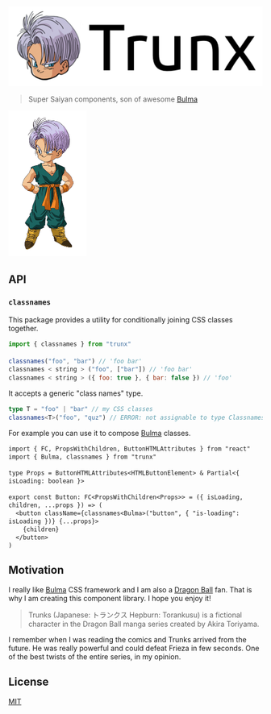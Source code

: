 <img src="./media/trunx-logotype.png" width="510"/>

> Super Saiyan components, son of awesome [Bulma]

<img src="./media/trunks.png" height="290"/>

## API

### `classnames`

This package provides a utility for conditionally joining CSS classes together.

```js
import { classnames } from "trunx"

classnames("foo", "bar") // 'foo bar'
classnames < string > ("foo", ["bar"]) // 'foo bar'
classnames < string > ({ foo: true }, { bar: false }) // 'foo'
```

It accepts a generic "class names" type.

```ts
type T = "foo" | "bar" // my CSS classes
classnames<T>("foo", "quz") // ERROR: not assignable to type ClassnamesArg<T>[]
```

For example you can use it to compose [Bulma] classes.

```tsx
import { FC, PropsWithChildren, ButtonHTMLAttributes } from "react"
import { Bulma, classnames } from "trunx"

type Props = ButtonHTMLAttributes<HTMLButtonElement> & Partial<{ isLoading: boolean }>

export const Button: FC<PropsWithChildren<Props>> = ({ isLoading, children, ...props }) => (
  <button className={classnames<Bulma>("button", { "is-loading": isLoading })} {...props}>
    {children}
  </button>
)
```

## Motivation

I really like [Bulma] CSS framework and I am also a [Dragon Ball](https://en.wikipedia.org/wiki/Dragon_Ball) fan.
That is why I am creating this component library. I hope you enjoy it!

> Trunks (Japanese: トランクス Hepburn: Torankusu) is a fictional character in the Dragon Ball manga series created by Akira Toriyama.

I remember when I was reading the comics and Trunks arrived from the future. He was really powerful and could defeat Frieza in few seconds. One of the best twists of the entire series, in my opinion.

## License

[MIT](https://fibo.github.io/mit-license)

[bulma]: https://bulma.io "Bulma CSS framework"
